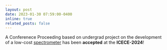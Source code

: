 ```yaml
---
layout: post
date: 2023-01-30 07:59:00-0400
inline: true
related_posts: false
---
```


A Conferenece Proceeding based on undergrad project on the development of a low-cost [spectrometer][link] has been **accepted** at the **ICECE-2024**!

[link]: https://arpansur101.github.io/research/